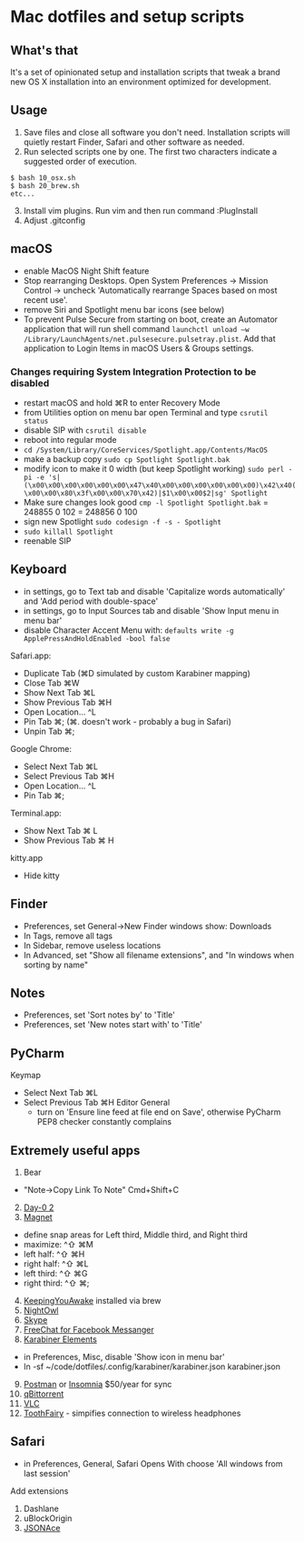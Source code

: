 # Mac dotfiles and setup scripts


## What's that
It's a set of opinionated setup and installation scripts that tweak a brand new OS X installation into an environment optimized for development.


## Usage
1. Save files and close all software you don't need. Installation scripts will quietly restart Finder, Safari and other software as needed.
2. Run selected scripts one by one. The first two characters indicate a suggested order of execution.
```
$ bash 10_osx.sh
$ bash 20_brew.sh
etc...
```
3. Install vim plugins. Run vim and then run command :PlugInstall
4. Adjust .gitconfig


## macOS
- enable MacOS Night Shift feature
- Stop rearranging Desktops. Open System Preferences -> Mission Control -> uncheck 'Automatically rearrange Spaces based on most recent use'.
- remove Siri and Spotlight menu bar icons (see below)
- To prevent Pulse Secure from starting on boot, create an Automator application that will run shell command `launchctl unload –w /Library/LaunchAgents/net.pulsesecure.pulsetray.plist`. Add that application to Login Items in macOS Users & Groups settings.

### Changes requiring System Integration Protection to be disabled
- restart macOS and hold ⌘R to enter Recovery Mode
- from Utilities option on menu bar open Terminal and type `csrutil status`
- disable SIP with `csrutil disable`
- reboot into regular mode
- `cd /System/Library/CoreServices/Spotlight.app/Contents/MacOS`
- make a backup copy `sudo cp Spotlight Spotlight.bak`
- modify icon to make it 0 width (but keep Spotlight working) `sudo perl -pi -e 's|(\x00\x00\x00\x00\x00\x00\x47\x40\x00\x00\x00\x00\x00\x00)\x42\x40(\x00\x00\x80\x3f\x00\x00\x70\x42)|$1\x00\x00$2|sg' Spotlight`
- Make sure changes look good `cmp -l Spotlight Spotlight.bak`
  = 248855 0 102
  = 248856 0 100
- sign new Spotlight `sudo codesign -f -s - Spotlight`
- `sudo killall Spotlight`
- reenable SIP


## Keyboard

- in settings, go to Text tab and disable 'Capitalize words automatically' and 'Add period with double-space'
- in settings, go to Input Sources tab and disable 'Show Input menu in menu bar'
- disable Character Accent Menu with: `defaults write -g ApplePressAndHoldEnabled -bool false`

Safari.app:
- Duplicate Tab (⌘D simulated by custom Karabiner mapping)
- Close Tab ⌘W
- Show Next Tab ⌘L
- Show Previous Tab ⌘H
- Open Location... ^L
- Pin Tab ⌘;  (⌘. doesn't work - probably a bug in Safari)
- Unpin Tab ⌘;

Google Chrome:
- Select Next Tab ⌘L
- Select Previous Tab ⌘H
- Open Location... ^L
- Pin Tab ⌘;

Terminal.app:
- Show Next Tab ⌘ L
- Show Previous Tab ⌘ H

kitty.app
- Hide kitty <some ridiculous mapping>

## Finder
- Preferences, set General->New Finder windows show: Downloads
- In Tags, remove all tags
- In Sidebar, remove useless locations
- In Advanced, set "Show all filename extensions", and "In windows when sorting by name"

## Notes
- Preferences, set 'Sort notes by' to 'Title'
- Preferences, set 'New notes start with' to 'Title'

## PyCharm
Keymap
- Select Next Tab ⌘L
- Select Previous Tab ⌘H
Editor
  General
    - turn on 'Ensure line feed at file end on Save', otherwise PyCharm PEP8 checker constantly complains

## Extremely useful apps
1. Bear
  - "Note->Copy Link To Note" Cmd+Shift+C
2. [Day-0 2](http://www.shauninman.com/archive/2016/10/20/day_o_2_mac_menu_bar_clock)
3. [Magnet](https://itunes.apple.com/us/app/magnet/id441258766?mt=12)
  - define snap areas for Left third, Middle third, and Right third
  - maximize: ^⇧ ⌘M
  - left half: ^⇧ ⌘H
  - right half: ^⇧ ⌘L
  - left third: ^⇧ ⌘G
  - right third: ^⇧ ⌘;
4. [KeepingYouAwake](https://github.com/newmarcel/KeepingYouAwake) installed via brew
5. [NightOwl](https://nightowl.kramser.xyz/)
6. [Skype](https://www.skype.com/en/download-skype/skype-for-computer/)
7. [FreeChat for Facebook Messanger](https://itunes.apple.com/us/app/freechat-for-facebook-messenger/id1077753332?mt=12)
8. [Karabiner Elements](https://github.com/tekezo/Karabiner-Elements)
  - in Preferences, Misc, disable 'Show icon in menu bar'
  - ln -sf ~/code/dotfiles/.config/karabiner/karabiner.json karabiner.json
9. [Postman](https://www.getpostman.com/) or [Insomnia](https://insomnia.rest/) $50/year for sync
10. [qBittorrent](https://www.qbittorrent.org/download.php)
11. [VLC](https://www.videolan.org/vlc/)
12. [ToothFairy](https://itunes.apple.com/us/app/toothfairy/id1191449274?mt=12) - simpifies connection to wireless headphones


## Safari

- in Preferences, General, Safari Opens With choose 'All windows from last session'

Add extensions
1. Dashlane
2. uBlockOrigin
3. [JSONAce](https://github.com/acrogenesis/JSONAce)
